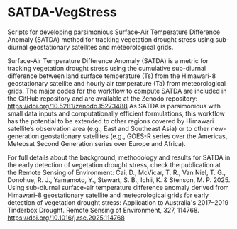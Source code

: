 # SATDA-VegStress
Scripts for developing parsimonious Surface-Air Temperature Difference Anomaly (SATDA) method for tracking vegetation drought stress using sub-diurnal geostationary satellites and meteorological grids.

Surface-Air Temperature Difference Anomaly (SATDA) is a metric for tracking vegetation drought stress using the cumulative sub-diurnal difference between land surface temperature (Ts) from the Himawari-8 geostationary satellite and hourly air temperature (Ta) from meteorological grids.
The major codes for the workflow to compute SATDA are included in the GitHub repository and are available at the Zenodo repository: https://doi.org/10.5281/zenodo.15273488
As SATDA is parsimonious with small data inputs and computationally efficient formulations, this workflow has the potential to be extended to other regions covered by Himawari satellite’s observation area (e.g., East and Southeast Asia) or to other new-generation geostationary satellites (e.g., GOES-R series over the Americas, Meteosat Second Generation series over Europe and Africa).   

For full details about the background, methodology and results for SATDA in the early detection of vegetation drought stress, check the publication at the Remote Sensing of Environment:
Cai, D., McVicar, T. R., Van Niel, T. G., Donohue, R. J., Yamamoto, Y., Stewart, S. B., Ichii, K. & Stenson, M. P. 2025. Using sub-diurnal surface-air temperature difference anomaly derived from Himawari-8 geostationary satellite and meteorological grids for early detection of vegetation drought stress: Application to Australia's 2017–2019 Tinderbox Drought. Remote Sensing of Environment, 327, 114768. https://doi.org/10.1016/j.rse.2025.114768